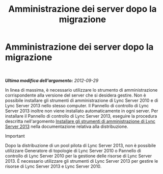 ﻿---
title: Amministrazione dei server dopo la migrazione
TOCTitle: Amministrazione dei server dopo la migrazione
ms:assetid: 7b08f048-c951-4050-b77c-0fff351620e7
ms:mtpsurl: https://technet.microsoft.com/it-it/library/JJ205023(v=OCS.15)
ms:contentKeyID: 49301080
ms.date: 08/24/2015
mtps_version: v=OCS.15
ms.translationtype: HT
---

# Amministrazione dei server dopo la migrazione

 

_**Ultima modifica dell'argomento:** 2012-09-29_

In linea di massima, è necessario utilizzare lo strumento di amministrazione corrispondente alla versione del server che si desidera gestire. Non è possibile installare gli strumenti di amministrazione di Lync Server 2010 e di Lync Server 2013 nello stesso computer. Il Pannello di controllo di Lync Server 2013 inoltre non viene installato automaticamente in ogni server. Per installare il Pannello di controllo di Lync Server 2013, eseguire la procedura descritta nell'argomento [Installare gli strumenti di amministrazione di Lync Server 2013](lync-server-2013-install-lync-server-administrative-tools.md) nella documentazione relativa alla distribuzione.

> [!IMPORTANT]  
> Dopo la distribuzione di un pool pilota di Lync Server 2013, non è possibile utilizzare Generatore di topologie di Lync Server 2010 o Pannello di controllo di Lync Server 2010 per la gestione delle risorse di Lync Server 2013. È necessario utilizzare gli strumenti di Lync Server 2013 per gestire le risorse di Lync Server 2013 e Lync Server 2010.

